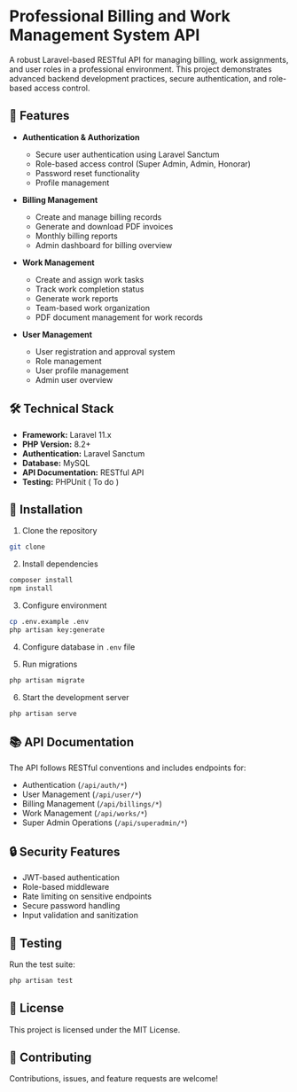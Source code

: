 # Professional Billing and Work Management System API

A robust Laravel-based RESTful API for managing billing, work assignments, and user roles in a professional environment. This project demonstrates advanced backend development practices, secure authentication, and role-based access control.

## 🚀 Features

- **Authentication & Authorization**
  - Secure user authentication using Laravel Sanctum
  - Role-based access control (Super Admin, Admin, Honorar)
  - Password reset functionality
  - Profile management

- **Billing Management**
  - Create and manage billing records
  - Generate and download PDF invoices
  - Monthly billing reports
  - Admin dashboard for billing overview

- **Work Management**
  - Create and assign work tasks
  - Track work completion status
  - Generate work reports
  - Team-based work organization
  - PDF document management for work records

- **User Management**
  - User registration and approval system
  - Role management
  - User profile management
  - Admin user overview

## 🛠️ Technical Stack

- **Framework:** Laravel 11.x
- **PHP Version:** 8.2+
- **Authentication:** Laravel Sanctum
- **Database:** MySQL 
- **API Documentation:** RESTful API
- **Testing:** PHPUnit ( To do ) 

## 🔧 Installation

1. Clone the repository
```bash
git clone 
```

2. Install dependencies
```bash
composer install
npm install
```

3. Configure environment
```bash
cp .env.example .env
php artisan key:generate
```

4. Configure database in `.env` file

5. Run migrations
```bash
php artisan migrate
```

6. Start the development server
```bash
php artisan serve
```

## 📚 API Documentation

The API follows RESTful conventions and includes endpoints for:

- Authentication (`/api/auth/*`)
- User Management (`/api/user/*`)
- Billing Management (`/api/billings/*`)
- Work Management (`/api/works/*`)
- Super Admin Operations (`/api/superadmin/*`)

## 🔒 Security Features

- JWT-based authentication
- Role-based middleware
- Rate limiting on sensitive endpoints
- Secure password handling
- Input validation and sanitization

## 🧪 Testing

Run the test suite:
```bash
php artisan test
```

## 📝 License

This project is licensed under the MIT License.


## 🤝 Contributing

Contributions, issues, and feature requests are welcome!
